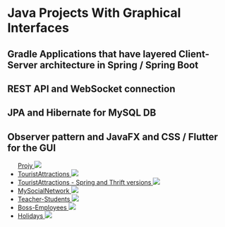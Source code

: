 # Java Projects With Graphical Interfaces

## Gradle Applications that have layered Client-Server architecture in Spring / Spring Boot
## REST API and WebSocket connection
## JPA and Hibernate for MySQL DB
## Observer pattern and JavaFX and CSS / Flutter for the GUI

<ul>
	<a href="https://github.com/Laura-ElenaOlaru/Java-Projects/tree/main/Projy"> 
	      Projy
        <img src="https://user-images.githubusercontent.com/57533863/157671458-5de93f20-7861-4ef9-940c-12a9d1d6bf56.png">
      </a>
	
<li>
      <a href="https://github.com/Laura-ElenaOlaru/Java-Projects/tree/main/TouristAttractions"> 
			  TouristAttractions
        <img src="https://user-images.githubusercontent.com/57533863/114193107-de417100-9956-11eb-917d-fc4b0406c139.png">
      </a>
</li>

<li>
      <a href="https://github.com/Laura-ElenaOlaru/Java-Projects/tree/main/TouristAttractions%20-%20Spring%20and%20Thrift"> 
			  TouristAttractions - Spring and Thrift versions
        <img src="https://user-images.githubusercontent.com/57533863/115909430-32c70f00-a474-11eb-8fa8-7fd728c28bb9.png">
      </a>
</li>
	
 <li>
      <a href="https://github.com/Laura-ElenaOlaru/Java-Projects/tree/main/MySocialNetwork"> 
			  MySocialNetwork
        <img src="https://user-images.githubusercontent.com/57533863/108736024-de69e680-7539-11eb-8f86-854be27a42e7.png">
      </a>
</li>
	
<li>
      <a href="https://github.com/Laura-ElenaOlaru/Java-Projects/tree/main/Teacher-Students"> 
			  Teacher-Students
        <img src="https://user-images.githubusercontent.com/57533863/109016667-0df62b80-76bf-11eb-8445-4a704570b45f.png">
      </a>
</li>

<li>
      <a href="https://github.com/Laura-ElenaOlaru/Java-Projects/tree/main/Boss-Employees"> 
			  Boss-Employees
        <img src="https://user-images.githubusercontent.com/57533863/109029202-46036b80-76cb-11eb-9927-f36bfed697e8.png">
      </a>
</li>

<li>
      <a href="https://github.com/Laura-ElenaOlaru/Java-Projects/tree/main/Holidays"> 
			  Holidays
        <img src="https://user-images.githubusercontent.com/57533863/109026557-8ad9d300-76c8-11eb-8497-a2a2ac4253f7.png">
      </a>
</li>

</ul>
